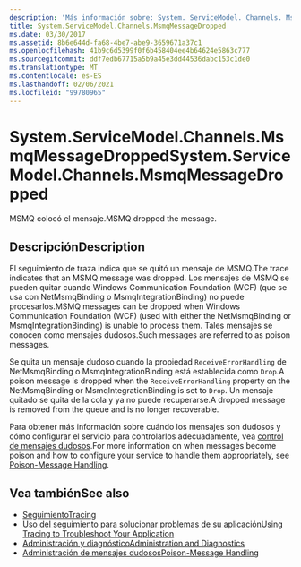 ```yaml
---
description: 'Más información sobre: System. ServiceModel. Channels. MsmqMessageDropped'
title: System.ServiceModel.Channels.MsmqMessageDropped
ms.date: 03/30/2017
ms.assetid: 8b6e644d-fa68-4be7-abe9-3659671a37c1
ms.openlocfilehash: 41b9c6d5399f0f6b458404ee4b64624e5863c777
ms.sourcegitcommit: ddf7edb67715a5b9a45e3dd44536dabc153c1de0
ms.translationtype: MT
ms.contentlocale: es-ES
ms.lasthandoff: 02/06/2021
ms.locfileid: "99780965"
---
```

# <a name="systemservicemodelchannelsmsmqmessagedropped"></a><span data-ttu-id="806e2-103">System.ServiceModel.Channels.MsmqMessageDropped</span><span class="sxs-lookup"><span data-stu-id="806e2-103">System.ServiceModel.Channels.MsmqMessageDropped</span></span>

<span data-ttu-id="806e2-104">MSMQ colocó el mensaje.</span><span class="sxs-lookup"><span data-stu-id="806e2-104">MSMQ dropped the message.</span></span>  
  
## <a name="description"></a><span data-ttu-id="806e2-105">Descripción</span><span class="sxs-lookup"><span data-stu-id="806e2-105">Description</span></span>  

 <span data-ttu-id="806e2-106">El seguimiento de traza indica que se quitó un mensaje de MSMQ.</span><span class="sxs-lookup"><span data-stu-id="806e2-106">The trace indicates that an MSMQ message was dropped.</span></span> <span data-ttu-id="806e2-107">Los mensajes de MSMQ se pueden quitar cuando Windows Communication Foundation (WCF) (que se usa con NetMsmqBinding o MsmqIntegrationBinding) no puede procesarlos.</span><span class="sxs-lookup"><span data-stu-id="806e2-107">MSMQ messages can be dropped when Windows Communication Foundation (WCF) (used with either the NetMsmqBinding or MsmqIntegrationBinding) is unable to process them.</span></span> <span data-ttu-id="806e2-108">Tales mensajes se conocen como mensajes dudosos.</span><span class="sxs-lookup"><span data-stu-id="806e2-108">Such messages are referred to as poison messages.</span></span>  
  
 <span data-ttu-id="806e2-109">Se quita un mensaje dudoso cuando la propiedad `ReceiveErrorHandling` de NetMsmqBinding o MsmqIntegrationBinding está establecida como `Drop`.</span><span class="sxs-lookup"><span data-stu-id="806e2-109">A poison message is dropped when the `ReceiveErrorHandling` property on the NetMsmqBinding or MsmqIntegrationBinding is set to `Drop`.</span></span> <span data-ttu-id="806e2-110">Un mensaje quitado se quita de la cola y ya no puede recuperarse.</span><span class="sxs-lookup"><span data-stu-id="806e2-110">A dropped message is removed from the queue and is no longer recoverable.</span></span>  
  
 <span data-ttu-id="806e2-111">Para obtener más información sobre cuándo los mensajes son dudosos y cómo configurar el servicio para controlarlos adecuadamente, vea [control de mensajes dudosos](../../feature-details/poison-message-handling.md).</span><span class="sxs-lookup"><span data-stu-id="806e2-111">For more information on when messages become poison and how to configure your service to handle them appropriately, see [Poison-Message Handling](../../feature-details/poison-message-handling.md).</span></span>  
  
## <a name="see-also"></a><span data-ttu-id="806e2-112">Vea también</span><span class="sxs-lookup"><span data-stu-id="806e2-112">See also</span></span>

- [<span data-ttu-id="806e2-113">Seguimiento</span><span class="sxs-lookup"><span data-stu-id="806e2-113">Tracing</span></span>](index.md)
- [<span data-ttu-id="806e2-114">Uso del seguimiento para solucionar problemas de su aplicación</span><span class="sxs-lookup"><span data-stu-id="806e2-114">Using Tracing to Troubleshoot Your Application</span></span>](using-tracing-to-troubleshoot-your-application.md)
- [<span data-ttu-id="806e2-115">Administración y diagnóstico</span><span class="sxs-lookup"><span data-stu-id="806e2-115">Administration and Diagnostics</span></span>](../index.md)
- [<span data-ttu-id="806e2-116">Administración de mensajes dudosos</span><span class="sxs-lookup"><span data-stu-id="806e2-116">Poison-Message Handling</span></span>](../../feature-details/poison-message-handling.md)

